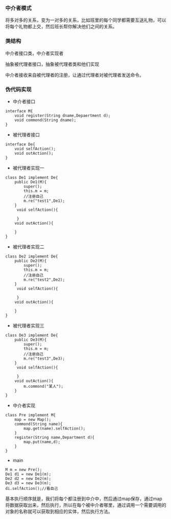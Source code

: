 ### 中介者模式

将多对多的关系，变为一对多的关系，比如班里的每个同学都需要互送礼物，可以将每个礼物都上交，然后班长帮你解决他们之间的关系。



### 类结构

中介者接口类，中介者实现者

抽象被代理者接口，抽象被代理者类和他们实现

中介者接收来自被代理者的注册，让通过代理者对被代理者发送命令。



### 伪代码实现

- 中介者接口

```
interface M{
    void register(String dname,Depaertment d);
    void commond(String dname);
}
```

- 被代理者接口

```
interface De{
    void selfAction();
    void outAction();
}
```

- 被代理者实现一

```
class De1 implement De{
	public De1(M){
        super();
        this.m = m;
        //注册自己
        m.re("test1",De1);
	}
     void selfAction(){
         
     }
    void outAction(){
        
    }
}
```



- 被代理者实现二

```
class De2 implement De{
	public De2(M){
        super();
        this.m = m;
        //注册自己
        m.re("test2",De2);
	}
     void selfAction(){
         
     }
    void outAction(){
        
    }
}
```



- 被代理者实现三

```
class De3 implement De{
	public De3(M){
        super();
        this.m = m;
        //注册自己
        m.re("test3",De3);
	}
     void selfAction(){
         
     }
    void outAction(){
        m.commond("某人");
    }
}
```



- 中介者实现

```
class Pre implement M{
    map = new Map();
    commond(String name){
        map.get(name).selfAction();
    }
    register(String name,Department d){
        map.put(name,d);
    }
}
```



- main

```
M m = new Pre();
De1 d1 = new De1(m);
De2 d2 = new De2(m);
De3 d3 = new De3(m);
di.selfAction();//看自己

```

基本执行顺序就是，我们将每个都注册到中介中，然后通过map保存，通过map将数据获取出来，然后执行，所以在每个被中介者哪里，通过调用一个需要调用的对象的名称就可以获取到相应的实体，然后执行方法。

